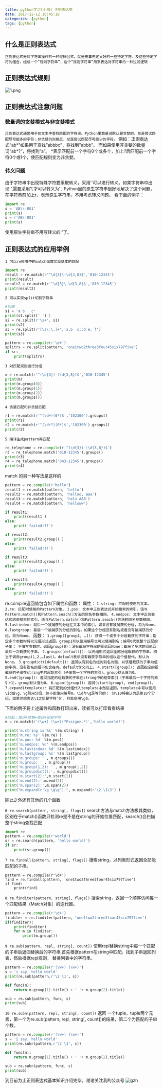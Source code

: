```yaml
---
title: python学习(十四) 正则表达式
date: 2017-12-12 16:45:18
categories: [python]
tags: [python]
---
```

## 什么是正则表达式
`正则表达式是对字符串操作的一种逻辑公式，就是用事先定义好的一些特定字符、及这些特定字符的组合，组成一个“规则字符串”，这个“规则字符串”用来表达对字符串的一种过滤逻辑`
## 正则表达式规则
<!--more-->
![1.png](1.png)
## 正则表达式注意问题
### 数量词的贪婪模式与非贪婪模式
`正则表达式通常用于在文本中查找匹配的字符串。Python里数量词默认是贪婪的，总是尝试匹配尽可能多的字符；非贪婪的则相反，总是尝试匹配尽可能少的字符。`
例如：正则表达式”ab*”如果用于查找”abbbc”，将找到”abbb”。
而如果使用非贪婪的数量词”ab*?”，将找到”a”。
*表示匹配前一个字符0个或多个，加上?后匹配前一个字符0个或1个，使匹配规则变为非贪婪。

### 转义问题
由于字符串中出现特殊字符要采取转义，采用'\'可以进行转义。如果字符串中出现'\',需要采用'\\'才可以转义为'\',
Python里的原生字符串很好地解决了这个问题，在字符串前加上r，表示原生字符串，不用考虑转义问题。
看下面的例子：

``` python
import re
s = 'AB\\-001'
print(s)
s = r'AB\-001'
print(s)
```
使用原生字符串不用写转义的'\'了。
## 正则表达式的应用举例

`1 可以re模块中的match函数实现基本的匹配`

``` python
import re
result = re.match(r'^\d{3}\-\d{3,8}$','010-12345')
print(result)
result2 = re.match(r'^\d{3}\-\d{3,8}$','010 12345')
print(result2)
```
`2 可以实现split切割字符串`

``` python
#切串
s1 = 'a b   c'
print(s1.split(' ') )
s2 = re.split(r'\s+', s1)
print(s2)
s3 = re.split(r'[\s\:\,]+','a,b  c::d e, f')
print(s3)
```
``` python
pattern = re.compile(r'\d+')
splitrs = re.split(pattern, 'one1two2three3four45six797five')
if sr:
	print(splitrs)
```

`3 对匹配规则进行分组`
``` python
m = re.match(r'^(\d{3})-(\d{3,8})$','010-12345')
print(m)
print(m.group(0))
print(m.group(1))
print(m.group(2))
print(m.groups())
```

`4 贪婪匹配和非贪婪匹配`
``` python
r1 = re.match(r'^(\d+)(0*)$','102300').groups()
print(r1)
r2 = re.match(r'^(\d+?)(0*)$','102300').groups()
print(r2)
```
`5 编译生成pattern再匹配`
``` python
re_telephone = re.compile(r'^(\d{3})-(\d{3,8})$')
r3 = re_telephone.match('010-12345').groups()
print(r3)
r4 = re_telephone.match('043-12345').groups()
print(r4)
```
match 的另一种写法是这样的
``` python
pattern = re.compile(r'hello')
result1 = re.match(pattern, 'hello')
result2 = re.match(pattern, 'helloo, aaa')
result3 = re.match(pattern, 'helo AAB')
result4 = re.match(pattern, 'helloww')

if result1:
	print(result1 )
else:
	print('failed!!!')

if result2:
	print(result2.group() )
else:
	print('failed!!!')

if result3:
	print(result3.group() )
else:
	print('failed!!!')

if result4:
	print(result4.group() )
else:
	print('failed!!!')
```
re.compile返回值包含如下属性和函数：
属性：
`1.string: 匹配时使用的文本。`
`2.re: 匹配时使用的Pattern对象。`
`3.pos: 文本中正则表达式开始搜索的索引。值与Pattern.match()和Pattern.seach()方法的同名参数相同。`
`4.endpos: 文本中正则表达式结束搜索的索引。值与Pattern.match()和Pattern.seach()方法的同名参数相同。`
`5.lastindex: 最后一个被捕获的分组在文本中的索引。如果没有被捕获的分组，将为None。`
`6.lastgroup: 最后一个被捕获的分组的别名。如果这个分组没有别名或者没有被捕获的分组，将为None。`
函数：
`1.group([group1, …]):
获得一个或多个分组截获的字符串；指定多个参数时将以元组形式返回。group1可以使用编号也可以使用别名；编号0代表整个匹配的子串；
不填写参数时，返回group(0)；没有截获字符串的组返回None；截获了多次的组返回最后一次截获的子串。`
`2.groups([default]):
以元组形式返回全部分组截获的字符串。相当于调用group(1,2,…last)。default表示没有截获字符串的组以这个值替代，默认为None。`
`3.groupdict([default]):
返回以有别名的组的别名为键、以该组截获的子串为值的字典，没有别名的组不包含在内。default含义同上。`
`4.start([group]):
返回指定的组截获的子串在string中的起始索引（子串第一个字符的索引）。group默认值为0。`
`5.end([group]):
返回指定的组截获的子串在string中的结束索引（子串最后一个字符的索引+1）。group默认值为0。`
`6.span([group]):
返回(start(group), end(group))。`
`7.expand(template):
将匹配到的分组代入template中然后返回。template中可以使用\id或\g、\g引用分组，但不能使用编号0。\id与\g是等价的；
但\10将被认为是第10个分组，如果你想表达\1之后是字符’0’，只能使用\g0。`

下面的例子将上述属性和函数打印出来，读者可以打印看看结果
``` python
#匹配：单词+空格+单词+任意字符
m = re.match(r'(\w+) (\w+)(?P<sign>.*)','hello world!')

print('m.string is %s' %(m.string) )
print('m.re: %s' %(m.re) )
print('m.pos: %d' %(m.pos))
print('m.endpos: %d' %(m.endpos))
print('m.lastindex: %d' %(m.lastindex))
print('m.lastgroup: %s' %(m.lastgroup))
print('m.groups: ' , m.groups())
print('m.group: ' , m.group())
print('m.group(1,2): ' , m.group(1,2))
print('m.groupdict():', m.groupdict())
print('m.start(2):',m.start(2))
print('m.end(2):',m.end(2))
print('m.span(2):',m.span(2))
print("m.expand(r'\g \g\g'):", m.expand(r'\2 \1\3') )
```
除此之外还有其他的几个函数

`6 re.search(pattern, string[, flags])`
search方法与match方法极其类似，区别在于match()函数只检测re是不是在string的开始位置匹配，search()会扫描整个string查找匹配
``` python
import re
pattern = re.compile(r'world')
sr = re.search(pattern, 'hello world!')
if sr:
	print(sr.group())
```

`7 re.findall(pattern, string[, flags])`
搜索string，以列表形式返回全部能匹配的子串。
``` pyton
pattern = re.compile(r'\d+')
find = re.findall(pattern, 'one1two2three3four45six797five')
if find:
	print(find)
```
`8 re.finditer(pattern, string[, flags])`
搜索string，返回一个顺序访问每一个匹配结果（Match对象）的迭代器。
``` python
pattern = re.compile(r'\d+')
finditer = re.finditer(pattern, 'one1two2three3four45six797five')
if(finditer):
	print(finditer)
	for m in finditer:
		print(m.group())
```
`9 re.sub(pattern, repl, string[, count])`
使用repl替换string中每一个匹配的子串后返回替换后的字符串,首先根据pattern在string中匹配，找到子串返回列表，然后根据repl规则，
替换列表中的字符串。

``` python
pattern = re.compile(r'(\w+) (\w+)')
s = 'i say, hello world'
print(re.sub(pattern,r'\2 \1', s))

def func(m):
	return m.group(1).title() + ' '+ m.group(2).title()

sub = re.sub(pattern, func, s)
print(sub)
```

`10 re.subn(pattern, repl, string[, count])`
返回 一个tuple，tuple两个元素，第一个为re.sub(pattern, repl, string[, count])的结果，第二个为匹配的子串个数。
``` python
pattern = re.compile(r'(\w+) (\w+)')
s = 'i say, hello world'
print(re.subn(pattern,r'\2 \1', s))

def func(m):
	return m.group(1).title() + ' '+ m.group(2).title()

sub = re.subn(pattern, func, s)
print(sub)
```

到目前为止正则表达式基本知识介绍完毕，谢谢关注我的公众号
![gzh](gzh.jpg)